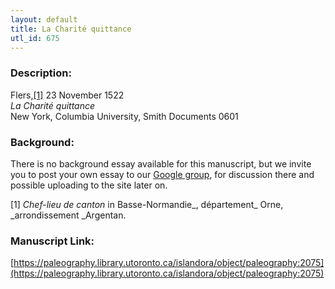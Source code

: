 ```yaml
---
layout: default
title: La Charité quittance
utl_id: 675
---
```


### Description:

Flers,<a id="_ftnref1">[[1]](#_ftn1)</a> 23 November 1522<br>
_La Charité quittance_<br>
New York, Columbia University, Smith Documents 0601

### Background:

There is no background essay available for this manuscript, but we invite you to post your own essay to our [Google group](https://paleography.library.utoronto.ca/content/group-work), for discussion there and possible uploading to the site later on.

<a id="_ftn1">[1]</a> _Chef-lieu de canton_ in Basse-Normandie_, département_ Orne, _arrondissement _Argentan. 

### Manuscript Link:

[https://paleography.library.utoronto.ca/islandora/object/paleography:2075](https://paleography.library.utoronto.ca/islandora/object/paleography:2075)
